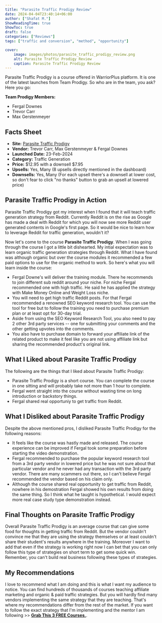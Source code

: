 ```yaml
---
title: "Parasite Traffic Prodigy Review"
date: 2024-04-04T23:40:14+06:00
author: ["Shafat M."]
ShowReadingTime: true
ShowToc: true
draft: false
categories: ["Reviews"]
tags: ["traffic and conversion", "method", "opportunity"]

cover: 
    image: images/photos/parasite_traffic_prodigy_review.png
    alt: Parasite Traffic Prodigy Review
    caption: Parasite Traffic Prodigy Review
---
```


Parasite Traffic Prodigy is a course offered in WarriorPlus platform. It is one of the latest launches from Team Prodigy. So who are in the team, you ask? Here you go:

**Team Prodigy Members:**
- Fergal Downes
- Trevor Carr
- Max Gerstenmeyer

## Facts Sheet
- **Site:** [Parasite Traffic Prodigy](https://warriorplus.com/o2/a/ydh1bk/0)
- **Vendor:** Trevor Carr, Max Gerstenmeyer & Fergal Downes
- **Launched Date:** 23-Feb-2024 
- **Category:** Traffic Generation
- **Price:** $12.95 with a downsell $7.95
- **Upsells:** Yes, Many (8 upsells directly mentioned in the dashboard)
- **Downsells:** Yes, Many (For each upsell there's a downsell at lower cost, so don't fear to click "no thanks" button to grab an upsell at lowered price)


## Parasite Traffic Prodigy in Action
Parasite Traffic Prodigy got my interest when I found that it will teach traffic generation strategy from Reddit. Currently Reddit is on the rise as Google has made a deal with Reddit for which you will now see more Reddit user generated contents in Google's first page. So it would be nice to learn how to leverage Reddit for traffic generation, wouldn't it? 

Now let's come to the course **Parasite Traffic Prodigy**. When I was going through the course I got a little bit dishearted. My intial expectation was to learn organic traffic generation strategies through Reddit. What I have found was although organic but over the course modules it recommended a few paid options to use for the organic method to work. So here's what you will learn inside the course:

- Fergal Downe's will deliver the training module. There he recommends to join different sub reddit around your niche. For niche Fergal recommended one with high traffic. He said he has applied the strategy with Make Money Online and Weight Loss niche. 
- You will need to get high traffic Reddit posts. For that Fergal recommended a renowned SEO keyword research tool. You can use the tool for free but to follow the training you need to purchase premium plan or at least opt for 30-day trial.  
- Aside from using the SEO Keyword Research Tool, you also need to pay 2 other 3rd party services -- one for submitting your comments and the other getting upvotes into the comments. 
- You also have to purchase domain to forward your affiliate link of the related product to make it feel like you are not using affiliate link but sharing the recommended product's original link. 

## What I Liked about Parasite Traffic Prodigy
The following are the things that I liked about Parasite Traffic Prodigy:
- Parasite Traffic Prodigy is a short course. You can complete the course in one sitting and will probably take not more than 1 hour to complete. 
- Fergal went straight into the course without wasting time on long introduction or backstory things. 
- Fergal shared real opportuniy to get traffic from Reddit. 


## What I Disliked about Parasite Traffic Prodigy
Despite the above mentioned pros, I disliked Parasite Traffic Prodigy for the following reasons:
- It feels like the course was hastly made and released. The course experience can be improved if Fergal took some preparation before starting the video demonstration.
- Fergal recommended to purchase the popular keyword research tool from a 3rd party vendor in lowered price but he was not sure about that particular vendor and he never had any transaction with the 3rd party vendor. There are many scammers out there, so I can't believe Fergal recommended the vendor based on his claim only.  
- Although the course shared real opportunity to get traffic from Reddit, nowhere in his demostration Fergal showed his own results from doing the same thing. So I think what he taught is hypothetical. I would expect more real case study type demonstration instead. 

## Final Thoughts on Parasite Traffic Prodigy
Overall Parasite Traffic Prodigy is an average course that can give some food for thoughts in getting traffic from Reddit. But the vendor couldn't convince me that they are using the strategy themselves or at least couldn't share their student's results anywhere in the training. Moreover I want to add that even if the strategy is working right now I can bet that you can only follow this type of strategies on short term to get some quick win. Remember, you can't build real business following these types of strategies. 

## My Recommendations
I love to recommend what I am doing and this is what I want my audience to notice. You can find hundreds of thousands of courses teaching affiliate marketing and organic & paid traffic strategies. But you will hardly find many vendors implementing the same strategy that they are teaching. That's where my recommendations differ from the rest of the market. If you want to follow the exact strategy that I'm implementing and the mentor I am following >> [**Grab This 3 FREE Courses.**](https://100dfy.com/shafat). 

